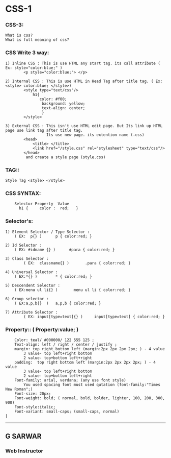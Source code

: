 # CSS-1

### CSS-3:
	What is css?
	What is full meaning of css?

### CSS Write 3 way:
	1) Inline CSS : This is use HTML any start tag. its call attribute ( Ex: style="color:blue;" )
			<p style="color:blue;"> </p>

	2) Internal CSS : This is use HTML in Head Tag after title tag. ( Ex: <style> color:blue; </style>)
			<style type="text/css"/>
			    h1{
			       color: #f00;
			        background: yellow;
			        text-align: center;
			        }
			</style>

	3) External CSS : This isn't use HTML edit page. But Its link up HTML page use link tag after title tag.
	            	  Its use new page. its extention name (.css)
			<head>
				<title> </title>
				<link href="/style.css" rel="stylesheet" type="text/css"/>
			</head>
			 and create a style page (style.css)

### TAG::
	Style Tag <style> </style>

### CSS SYNTAX: 
		Selector Property  Value
		  h1 {     color :  red;   }

### Selector's:
	1) Element Selector / Type Selector :
 	    ( EX:  p{} )      p { color:red; }

	2) Id Selector :
   	    ( EX: #idname {} )      #para { color:red; }

	3) Class Selector :
     	    ( EX:  classname{} )       .para { color:red; }

	4) Universal Selector :
   	    ( EX:*{} )        * { color:red; }
	
	5) Descendent Selector :
   	    ( EX:menu ul li{} )       menu ul li { color:red; }

	6) Group selector :
 	    ( EX:a,p,b{}  )	  a,p,b { color:red; }

	7) Attribute Selector :
    	    ( EX: input[type=text]{} )     input[type=text] { color:red; }

### Property:: ( Property:value; )
		Color: teal/ #000000/ 122 555 125 ;
		Text-align: left / right / center / justify ; 
		margin: top right bottom left (margin:2px 2px 2px 2px; ) - 4 value
			3 value- top left+right bottom
			2 value- top+bottom left+right
		padding:  top right bottom left (margin:2px 2px 2px 2px; ) - 4 value
			3 value- top left+right bottom
			2 value- top+bottom left+right
		Font-family: arial, verdana; (any use font style)
			You used spacing font must used qutation (font-family:"Times New Roman";)
		Font-size: 20px;
		Font-weight: bold; ( normal, bold, bolder, lighter, 100, 200, 300, 900)
		Font-style:italic;
		Font-variant: small-caps; (small-caps, normal)
	|
 
 ***
  ## G SARWAR
  ### Web Instructor
